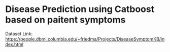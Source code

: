 # Disease Prediction using Catboost based on paitent symptoms

Dataset Link: https://people.dbmi.columbia.edu/~friedma/Projects/DiseaseSymptomKB/index.html
